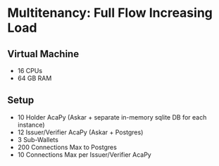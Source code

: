 # Multitenancy: Full Flow Increasing Load

## Virtual Machine
- 16 CPUs
- 64 GB RAM

## Setup
- 10 Holder AcaPy (Askar + separate in-memory sqlite DB for each instance)
- 12 Issuer/Verifier AcaPy (Askar + Postgres)
- 3 Sub-Wallets
- 200 Connections Max to Postgres
- 10 Connections Max per Issuer/Verifier AcaPy